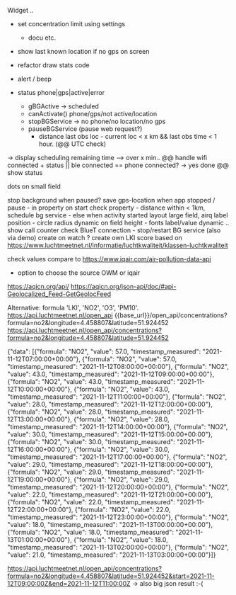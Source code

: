 Widget ..

- set concentration limit using settings
  - docu etc.
 - show last known location if no gps on screen
- refactor draw stats code
- alert / beep


- status
    phone|gps|active|error
    - gBGActive 
        -> scheduled
    - canActivate()
        phone/gps/not active/location
    - stopBGService -> no phone/no location/no gps
    - pauseBGService (pause web request?)
        - distance last obs loc - current loc < x km &&
            last obs time < 1 hour. (@@ UTC check)
    
-> display scheduling remaining time --> over x min..
@@ handle wifi connected + status   || ble connected == phone connected? -> yes done
@@ show status

dots on small field

stop background when paused?
save gps-location when app stopped / pause
    - in property
on start check property
    - distance within < 1km, schedule bg service
    - else when activity started
layout large field, airq label position
    - circle radius dynamic on field height
    - fonts label/value dynamic ..
show call counter
check BlueT connection - stop/restart BG service (also via demo)
create on watch 
? create own LKI score based on https://www.luchtmeetnet.nl/informatie/luchtkwaliteit/klassen-luchtkwaliteit

check values compare to https://www.iqair.com/air-pollution-data-api
- option to choose the source OWM or iqair


https://aqicn.org/api/
https://aqicn.org/json-api/doc/#api-Geolocalized_Feed-GetGeolocFeed


Alternative: formula 'LKI', 'NO2', 'O3', 'PM10'.
https://api.luchtmeetnet.nl/open_api
{{base_url}}/open_api/concentrations?formula=no2&longitude=4.458807&latitude=51.924452
https://api.luchtmeetnet.nl/open_api/concentrations?formula=no2&longitude=4.458807&latitude=51.924452

{"data": [{"formula": "NO2", "value": 57.0, "timestamp_measured": "2021-11-12T07:00:00+00:00"}, {"formula": "NO2", "value": 57.0, "timestamp_measured": "2021-11-12T08:00:00+00:00"}, {"formula": "NO2", "value": 43.0, "timestamp_measured": "2021-11-12T09:00:00+00:00"}, {"formula": "NO2", "value": 43.0, "timestamp_measured": "2021-11-12T10:00:00+00:00"}, {"formula": "NO2", "value": 43.0, "timestamp_measured": "2021-11-12T11:00:00+00:00"}, {"formula": "NO2", "value": 28.0, "timestamp_measured": "2021-11-12T12:00:00+00:00"}, {"formula": "NO2", "value": 28.0, "timestamp_measured": "2021-11-12T13:00:00+00:00"}, {"formula": "NO2", "value": 28.0, "timestamp_measured": "2021-11-12T14:00:00+00:00"}, {"formula": "NO2", "value": 30.0, "timestamp_measured": "2021-11-12T15:00:00+00:00"}, {"formula": "NO2", "value": 30.0, "timestamp_measured": "2021-11-12T16:00:00+00:00"}, {"formula": "NO2", "value": 30.0, "timestamp_measured": "2021-11-12T17:00:00+00:00"}, {"formula": "NO2", "value": 29.0, "timestamp_measured": "2021-11-12T18:00:00+00:00"}, {"formula": "NO2", "value": 29.0, "timestamp_measured": "2021-11-12T19:00:00+00:00"}, {"formula": "NO2", "value": 29.0, "timestamp_measured": "2021-11-12T20:00:00+00:00"}, {"formula": "NO2", "value": 22.0, "timestamp_measured": "2021-11-12T21:00:00+00:00"}, {"formula": "NO2", "value": 22.0, "timestamp_measured": "2021-11-12T22:00:00+00:00"}, {"formula": "NO2", "value": 22.0, "timestamp_measured": "2021-11-12T23:00:00+00:00"}, {"formula": "NO2", "value": 18.0, "timestamp_measured": "2021-11-13T00:00:00+00:00"}, {"formula": "NO2", "value": 18.0, "timestamp_measured": "2021-11-13T01:00:00+00:00"}, {"formula": "NO2", "value": 18.0, "timestamp_measured": "2021-11-13T02:00:00+00:00"}, {"formula": "NO2", "value": 21.0, "timestamp_measured": "2021-11-13T03:00:00+00:00"}]}

https://api.luchtmeetnet.nl/open_api/concentrations?formula=no2&longitude=4.458807&latitude=51.924452&start=2021-11-12T09:00:00Z&end=2021-11-12T11:00:00Z
-> also big json result :-( 